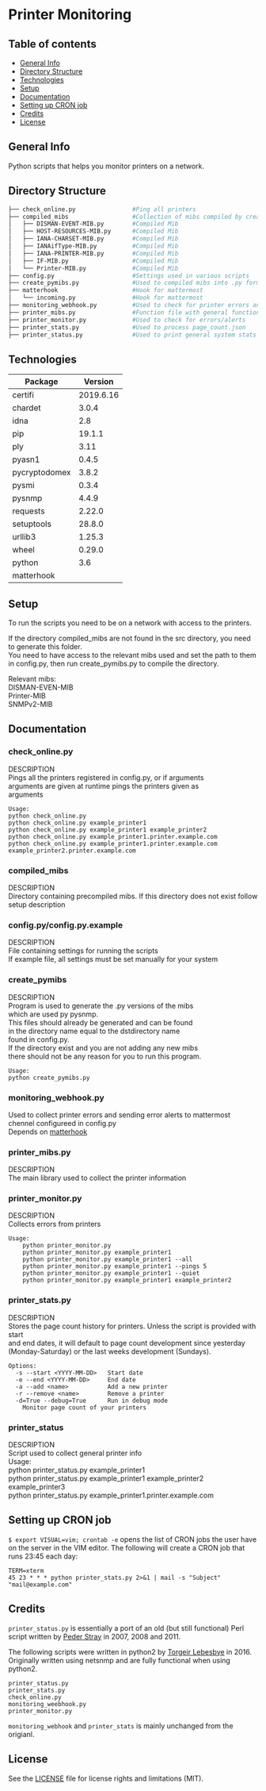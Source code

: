 Printer Monitoring    
=============    
    
## Table of contents        
* [General Info](#general-info)        
* [Directory Structure](#directory-structure)        
* [Technologies](#technologies)        
* [Setup](#setup)        
* [Documentation](#documentation)        
* [Setting up CRON job](#setting-up-cron-job)        
* [Credits](#credits)        
* [License](#license)        
        
## General Info        
Python scripts that helps you monitor printers on a network.    
    
## Directory Structure        
```bash        
├── check_online.py                #Ping all printers        
├── compiled_mibs                  #Collection of mibs compiled by create_pymibs.py. Pysnmp needs files to be compiled to a .py file.        
│   ├── DISMAN-EVENT-MIB.py        #Compiled Mib        
│   ├── HOST-RESOURCES-MIB.py      #Compiled Mib        
│   ├── IANA-CHARSET-MIB.py        #Compiled Mib        
│   ├── IANAifType-MIB.py          #Compiled Mib        
│   ├── IANA-PRINTER-MIB.py        #Compiled Mib        
│   ├── IF-MIB.py                  #Compiled Mib        
│   └── Printer-MIB.py             #Compiled Mib        
├── config.py                      #Settings used in various scripts        
├── create_pymibs.py               #Used to compiled mibs into .py format used by Pysnmp        
├── matterhook                     #Hook for mattermost        
│   └── incoming.py                #Hook for mattermost        
├── monitoring_webhook.py          #Used to check for printer errors and send collected errors to mattermost channel        
├── printer_mibs.py                #Function file with general functions used in the scripts        
├── printer_monitor.py             #Used to check for errors/alerts        
├── printer_stats.py               #Used to process page_count.json        
├── printer_status.py              #Used to print general system stats of printers. Location, page_count, ink status etc.        
```        
            
## Technologies        
|Package       |Version          | 
|------------- |---------        |
|certifi       |2019.6.16        | 
|chardet       |3.0.4            | 
|idna          |2.8              | 
|pip           |19.1.1           | 
|ply           |3.11             | 
|pyasn1        |0.4.5            | 
|pycryptodomex |3.8.2            | 
|pysmi         |0.3.4            | 
|pysnmp        |4.4.9            | 
|requests      |2.22.0           | 
|setuptools    |28.8.0           | 
|urllib3       |1.25.3           | 
|wheel         |0.29.0           | 
|python        |3.6              | 
|matterhook    |                 |

## Setup        
To run the scripts you need to be on a network with access to the printers.
    
If the directory compiled_mibs are not found in the src directory, you need to generate this folder.      
You need to have access to the relevant mibs used and set the path to them in config.py, then run create_pymibs.py to compile the directory.      
   
Relevant mibs:       
DISMAN-EVEN-MIB    
Printer-MIB    
SNMPv2-MIB    
    
## Documentation    
### check_online.py    
DESCRIPTION    
    Pings all the printers registered in config.py, or if arguments    
    arguments are given at runtime pings the printers given as    
    arguments    
        
    Usage:    
    python check_online.py    
    python check_online.py example_printer1    
    python check_online.py example_printer1 example_printer2    
    python check_online.py example_printer1.printer.example.com    
    python check_online.py example_printer1.printer.example.com example_printer2.printer.example.com    
    
### compiled_mibs    
DESCRIPTION    
    Directory containing precompiled mibs. If this directory does not exist follow setup description      
    
### config.py/config.py.example    
DESCRIPTION    
File containing settings for running the scripts    
If example file, all settings must be set manually for your system    
    
### create_pymibs    
DESCRIPTION    
    Program is used to generate the .py versions of the mibs    
    which are used py pysnmp.    
    This files should already be generated and can be found    
    in the directory name equal to the dstdirectory name    
    found in config.py.    
    If the directory exist and you are not adding any new mibs    
    there should not be any reason for you to run this program.    
    
    Usage:    
    python create_pymibs.py    
    
    
### monitoring_webhook.py    
Used to collect printer errors and sending error alerts to mattermost chennel configureed in config.py      
Depends on [matterhook](https://github.com/numberly/matterhook)    
    
### printer_mibs.py    
DESCRIPTION    
    The main library used to collect the printer information    
    
### printer_monitor.py    
    
DESCRIPTION    
    Collects errors from printers    
        
    Usage:    
        python printer_monitor.py     
        python printer_monitor.py example_printer1    
        python printer_monitor.py example_printer1 --all    
        python printer_monitor.py example_printer1 --pings 5    
        python printer_monitor.py example_printer1 --quiet    
        python printer_monitor.py example_printer1 example_printer2    
    
### printer_stats.py    
DESCRIPTION    
    Stores the page count history for printers. Unless the script is provided with start     
    and end dates, it will default to page count development since yesterday     
    (Monday-Saturday) or the last weeks development (Sundays).    
    
    Options:    
      -s --start <YYYY-MM-DD>   Start date    
      -e --end <YYYY-MM-DD>     End date    
      -a --add <name>           Add a new printer    
      -r --remove <name>        Remove a printer    
      -d=True --debug=True      Run in debug mode    
        Monitor page count of your printers    
    
    
### printer_status    
DESCRIPTION    
    Script used to collect general printer info    
    Usage:    
        python printer_status.py example_printer1     
        python printer_status.py example_printer1 example_printer2 example_printer3     
        python printer_status.py example_printer1.printer.example.com    
    
    
## Setting up CRON job    
`$ export VISUAL=vim; crontab -e` opens the list of CRON jobs the user have on the server in the VIM editor. The following will create a CRON job that runs 23:45 each day:    
    
    TERM=xterm    
    45 23 * * * python printer_stats.py 2>&1 | mail -s "Subject" "mail@example.com"    
    
## Credits    
`printer_status.py` is essentially a port of an old (but still functional) Perl script written by [Peder Stray](https://github.com/pstray) in 2007, 2008 and 2011.     
    
The following scripts were written in python2 by [Torgeir Lebesbye](https://github.com/torgeirl) in 2016. Originally written using netsnmp and are fully functional when using python2.    
```    
printer_status.py    
printer_stats.py    
check_online.py    
monitoring_weebhook.py    
printer_monitor.py    
```    
`monitoring_webhook` and `printer_stats` is mainly unchanged from the origianl.
    
## License    
See the [LICENSE](LICENSE.md) file for license rights and limitations (MIT).    
